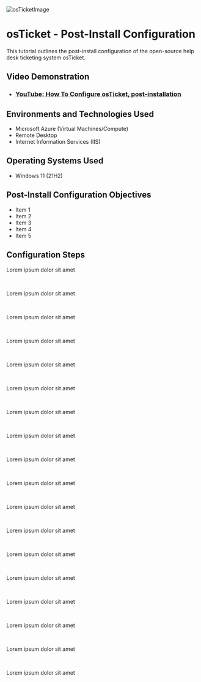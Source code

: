 ![osTicketImage](https://github.com/user-attachments/assets/501cacc0-438e-466c-a227-29f2eff08797)


<h1>osTicket - Post-Install Configuration</h1>
This tutorial outlines the post-install configuration of the open-source help desk ticketing system osTicket.<br />


<h2>Video Demonstration</h2>

- ### [YouTube: How To Configure osTicket, post-installation](https://www.youtube.com)

<h2>Environments and Technologies Used</h2>

- Microsoft Azure (Virtual Machines/Compute)
- Remote Desktop
- Internet Information Services (IIS)

<h2>Operating Systems Used </h2>

- Windows 11</b> (21H2)

<h2>Post-Install Configuration Objectives</h2>

- Item 1
- Item 2
- Item 3
- Item 4
- Item 5

<h2>Configuration Steps</h2>


<p>
Lorem ipsum dolor sit amet
</p>
<br />


<p>
Lorem ipsum dolor sit amet
</p>
<br />

<p>
Lorem ipsum dolor sit amet
</p>
<br />


<p>
Lorem ipsum dolor sit amet
</p>
<br />


<p>
Lorem ipsum dolor sit amet
</p>
<br />


<p>
Lorem ipsum dolor sit amet
</p>
<br />


<p>
Lorem ipsum dolor sit amet
</p>
<br />


<p>
Lorem ipsum dolor sit amet
</p>
<br />


<p>
Lorem ipsum dolor sit amet
</p>
<br />


<p>
Lorem ipsum dolor sit amet
</p>
<br />


<p>
Lorem ipsum dolor sit amet
</p>
<br />


<p>
Lorem ipsum dolor sit amet
</p>
<br />


<p>
Lorem ipsum dolor sit amet
</p>
<br />


<p>
Lorem ipsum dolor sit amet
</p>
<br />


<p>
Lorem ipsum dolor sit amet
</p>
<br />


<p>
Lorem ipsum dolor sit amet
</p>
<br />


<p>
Lorem ipsum dolor sit amet
</p>
<br />


<p>
Lorem ipsum dolor sit amet
</p>
<br />
